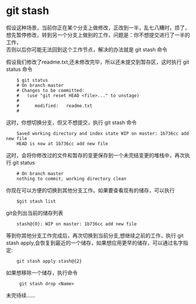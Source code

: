 # git stash


假设这种场景，当前你正在某个分支上做修改，正改到一半，乱七八糟时，烦了，想先暂停修改，转到另一个分支上做别的工作，问题是：你不想提交进行了一半的工作，<br/>否则以后你可能无法回到这个工作节点，解决的办法就是 git stash 命令
     
假设我们修改了readme.txt,还未修改完毕，所以还未提交到暂存区，这时执行 git status 命令
	
```     
	$ git status
	# On branch master
	# Changes to be committed:
	#   (use "git reset HEAD <file>..." to unstage)
	#
	#      modified:   readme.txt
	#
```
这时，你想切换分支，但又不想提交，执行 git stash 命令
```	
	Saved working directory and index state WIP on master: 1b736cc add new file
	HEAD is now at 1b736cc add new file
```
这时，会将你修改过的文件和暂存的变更保存到一个未完结变更的堆栈中，再次执行 git status 
```
	# On branch master
	nothing to commit, working directory clean	
```
你现在可以方便的切换到其他分支工作。如果要查看现有的储存，可以执行 
```	
	$git stash list
```
git会列出当前的储存列表
```
	stash@{0}: WIP on master: 1b736cc add new file
```     
等到你其他分支工作完成后，再次切换到当前分支,想继续之前的工作，执行 git stash apply,会恢复到最近的一个储存，如果想应用更早的储存，可以通过名字指<br/>定:
```   
	git stash apply stash@{2}	
```
如果想移除一个储存，执行命令 
```     
     git stash drop <Name>
```

未完待续......


